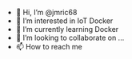 - 👋 Hi, I’m @jmric68
- 👀 I’m interested in IoT Docker 
- 🌱 I’m currently learning Docker
- 💞️ I’m looking to collaborate on ...
- 📫 How to reach me 

<!---
jmric68/jmric68 is a ✨ special ✨ repository because its `README.md` (this file) appears on your GitHub profile.
You can click the Preview link to take a look at your changes.
--->
